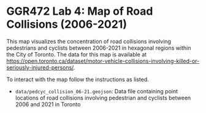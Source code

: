 # GGR472 Lab 4: Map of Road Collisions (2006-2021) 
This map visualizes the concentration of road collisions involving pedestrians and cyclists between 2006-2021 in hexagonal regions within the City of Toronto. 
The data for this map is available at https://open.toronto.ca/dataset/motor-vehicle-collisions-involving-killed-or-seriously-injured-persons/.

To interact with the map follow the instructions as listed. 

- `data/pedcyc_collision_06-21.geojson`: Data file containing point locations of road collisions involving pedestrian and cyclists between 2006 and 2021 in Toronto 

   